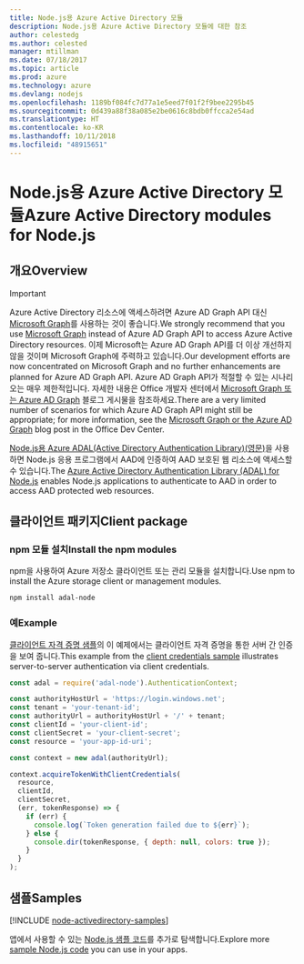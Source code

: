 ```yaml
---
title: Node.js용 Azure Active Directory 모듈
description: Node.js용 Azure Active Directory 모듈에 대한 참조
author: celestedg
ms.author: celested
manager: mtillman
ms.date: 07/18/2017
ms.topic: article
ms.prod: azure
ms.technology: azure
ms.devlang: nodejs
ms.openlocfilehash: 1189bf084fc7d77a1e5eed7f01f2f9bee2295b45
ms.sourcegitcommit: 0d439a88f38a085e2be0616c8bdb0ffcca2e54ad
ms.translationtype: HT
ms.contentlocale: ko-KR
ms.lasthandoff: 10/11/2018
ms.locfileid: "48915651"
---
```

# <a name="azure-active-directory-modules-for-nodejs"></a><span data-ttu-id="095a2-103">Node.js용 Azure Active Directory 모듈</span><span class="sxs-lookup"><span data-stu-id="095a2-103">Azure Active Directory modules for Node.js</span></span>

## <a name="overview"></a><span data-ttu-id="095a2-104">개요</span><span class="sxs-lookup"><span data-stu-id="095a2-104">Overview</span></span>

> [!IMPORTANT]
> <span data-ttu-id="095a2-105">Azure Active Directory 리소스에 액세스하려면 Azure AD Graph API 대신 [Microsoft Graph](https://graph.microsoft.io/)를 사용하는 것이 좋습니다.</span><span class="sxs-lookup"><span data-stu-id="095a2-105">We strongly recommend that you use [Microsoft Graph](https://graph.microsoft.io/) instead of Azure AD Graph API to access Azure Active Directory resources.</span></span> <span data-ttu-id="095a2-106">이제 Microsoft는 Azure AD Graph API를 더 이상 개선하지 않을 것이며 Microsoft Graph에 주력하고 있습니다.</span><span class="sxs-lookup"><span data-stu-id="095a2-106">Our development efforts are now concentrated on Microsoft Graph and no further enhancements are planned for Azure AD Graph API.</span></span> <span data-ttu-id="095a2-107">Azure AD Graph API가 적절할 수 있는 시나리오는 매우 제한적입니다. 자세한 내용은 Office 개발자 센터에서 [Microsoft Graph 또는 Azure AD Graph](https://dev.office.com/blogs/microsoft-graph-or-azure-ad-graph) 블로그 게시물을 참조하세요.</span><span class="sxs-lookup"><span data-stu-id="095a2-107">There are a very limited number of scenarios for which Azure AD Graph API might still be appropriate; for more information, see the [Microsoft Graph or the Azure AD Graph](https://dev.office.com/blogs/microsoft-graph-or-azure-ad-graph) blog post in the Office Dev Center.</span></span>

<span data-ttu-id="095a2-108">[Node.js용 Azure ADAL(Active Directory Authentication Library)(영문)](https://www.npmjs.com/package/adal-node)을 사용하면 Node.js 응용 프로그램에서 AAD에 인증하여 AAD 보호된 웹 리소스에 액세스할 수 있습니다.</span><span class="sxs-lookup"><span data-stu-id="095a2-108">The [Azure Active Directory Authentication Library (ADAL) for Node.js](https://www.npmjs.com/package/adal-node) enables Node.js applications to authenticate to AAD in order to access AAD protected web resources.</span></span>

## <a name="client-package"></a><span data-ttu-id="095a2-109">클라이언트 패키지</span><span class="sxs-lookup"><span data-stu-id="095a2-109">Client package</span></span>

### <a name="install-the-npm-modules"></a><span data-ttu-id="095a2-110">npm 모듈 설치</span><span class="sxs-lookup"><span data-stu-id="095a2-110">Install the npm modules</span></span>

<span data-ttu-id="095a2-111">npm을 사용하여 Azure 저장소 클라이언트 또는 관리 모듈을 설치합니다.</span><span class="sxs-lookup"><span data-stu-id="095a2-111">Use npm to install the Azure storage client or management modules.</span></span>

```bash
npm install adal-node
```   

### <a name="example"></a><span data-ttu-id="095a2-112">예</span><span class="sxs-lookup"><span data-stu-id="095a2-112">Example</span></span>

<span data-ttu-id="095a2-113">[클라이언트 자격 증명 샘플](https://github.com/MSOpenTech/azure-activedirectory-library-for-nodejs/blob/master/sample/client-credentials-sample.js)의 이 예제에서는 클라이언트 자격 증명을 통한 서버 간 인증을 보여 줍니다.</span><span class="sxs-lookup"><span data-stu-id="095a2-113">This example from the [client credentials sample](https://github.com/MSOpenTech/azure-activedirectory-library-for-nodejs/blob/master/sample/client-credentials-sample.js) illustrates server-to-server authentication via client credentials.</span></span>

```javascript
const adal = require('adal-node').AuthenticationContext;

const authorityHostUrl = 'https://login.windows.net';
const tenant = 'your-tenant-id';
const authorityUrl = authorityHostUrl + '/' + tenant;
const clientId = 'your-client-id';
const clientSecret = 'your-client-secret';
const resource = 'your-app-id-uri';

const context = new adal(authorityUrl);

context.acquireTokenWithClientCredentials(
  resource,
  clientId,
  clientSecret,
  (err, tokenResponse) => {
    if (err) {
      console.log(`Token generation failed due to ${err}`);
    } else {
      console.dir(tokenResponse, { depth: null, colors: true });
    }
  }
);
```

## <a name="samples"></a><span data-ttu-id="095a2-114">샘플</span><span class="sxs-lookup"><span data-stu-id="095a2-114">Samples</span></span>

[!INCLUDE [node-activedirectory-samples](../docs-ref-conceptual/includes/activedirectory-samples.md)]

<span data-ttu-id="095a2-115">앱에서 사용할 수 있는 [Node.js 샘플 코드](https://azure.microsoft.com/resources/samples/?platform=nodejs)를 추가로 탐색합니다.</span><span class="sxs-lookup"><span data-stu-id="095a2-115">Explore more [sample Node.js code](https://azure.microsoft.com/resources/samples/?platform=nodejs) you can use in your apps.</span></span>
